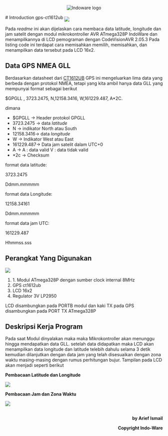 <p align="center">
  <img src="https://indo-ware.com/logo/LOGONEW2.png" alt="Indoware logo"/>
</p>
# Introduction gps-ct1612ub
  <img align="middle" src="https://lh3.googleusercontent.com/U8BbwVDq1qoQIpUevqF-B64Ver6GkTOeiSkpAqmdpOhtz8tBcdv2FjQgheMJrcPF3zTNn23XHU2ZPWyRCJzQfu6ilk5Mu4I_70nT0RPOVmTcEdsGX1QuzFi_261BVqgfS5aM0MgtpRaLTKg-4rg6rqiIG_iBfZwqLqSKcYTlLy4e9qUGcPpCYYJJJ5Q7RUs4acwQKfQ2Lg0C_ddm3EP3CS42IZOTymhDSdnzk73mbQ9L2XO3bswvhQWo1XidKbBqppd3-IvdPPszttMpEQXc0msZShMc9aJzVnXljhIJDA0mIrj7e313oXOOfj-08JgNsz9ZQhCsqLuxgfJzc_dm1HBzPNWPSvA2xr49Btdg2uyslF8nXGiyhJswCvN3ihpS6MVsEuIO45aFJQlS_LtiK6nqgwFTnQrOViGrrWiCT24-F2-v4T6nh98loYHQf7-ePx-fET3Nj4jzNxWZ3hlEPMWvOC8DTMX8M0MDy1VLp0VyndHRb_CMmYQ0Avo3oTE_GY7jrxis0wnIsrLQHn6Jm7waIGMokr6aNPJxFsBk6m_EO8OCrVPUHGD3x2ESXG8gB57xvtVxzXDtls6Bp3UndroI6-WO0y5Ka0zehiiQyuMDf01Rf8w=w1366-h490-no"/>
<p>Pada <i>readme</i> ini akan dijelaskan cara membaca data latitude, longitude dan jam satelit dengan modul mikrokontroller AVR ATmega328P IndoWare dan menampilkannya di LCD pemograman dengan CodeVisionAVR 2.05.3 Pada listing code ini terdapat cara memisahkan memilih, memisahkan, dan menampilkan data tersebut pada LCD 16x2.</p>

## Data GPS NMEA GLL
<p>Berdasarkan datasheet dari <a href="https://raw.githubusercontent.com/SeeedDocument/Grove-GPS/master/res/E-1612-UB_Datasheets_Sheet.pdf">CT1612UB</a> GPS ini mengeluarkan lima data yang berbeda dengan protokol NMEA, tetapi yang kita ambil hanya data GLL yang mempunyai format sebagai berikut</p>

<p>$GPGLL , 3723.2475, N,12158.3416, W,161229.487, A*2C.</p>

<p>dimana</p>

<ul>
<li>$GPGLL    -> Header protokol GPGLL</li>
<li>3723.2475 -> data <i>latitude</i></li>
<li>N         -> indikator North atau South</li>
<li>12158.3416-> data <i>longitude</i></li>
<li>W         -> Indikator West atau East</li>
<li>161229.487-> Data jam satelit dalam UTC+0</li>
<li>A         -> A : data valid V : data tidak valid</li>
<li>*2c       -> Checksum</li>
</ul>

<p>format data latitude:</p>
<p>3723.2475</p>
<p>Ddmm.mmmmm</p>

<p>format data Longitude:</p>
<p>12158.34161</p>
<p>Ddmm.mmmmm</p>

<p>format data jam UTC:</p>
<p>161229.487</p>
<p>Hhmmss.sss</p>

## Perangkat Yang Digunakan
<img align="middle" src="https://lh3.googleusercontent.com/ZS723IVPzSMDAesGnyGehAhpeujc_DUZQxnX9KTWznYnYkw5rHCmlqyKrKkDq_MrFQN73f4WxZhefixeZWqho_f4AmeKtoKjCKqRHpNy8FiWEhzauzdq4XNTI6UVFCa8mFxq418xTwMvvGubVOjPs98LY1imOdjsxlTZLHS8ItDQKNanVsqS0EJXMabNlq9VBknaeTgNTn99ftIPP74NI0BX2eLc5Mt8HFVW3VRFdbm4UBD8amXS84MbzHQzTnWKM4QaPYRPDuaa-iBHfXuitt4XcIxU_FEJFZkzrsA0egMS20wd2urd-gSDBhNGgrwlbDI1epm_9WGjEY4_5bxhASHs8_NeVMPWDPio8L3mmTfkg8QIRxcX2BVFb-bRSB7fLMrTW02q778_-bpTkngyUV-bcOwniPL-WlTsiXr1RezbPO5C24khxwXgLDiZMc6JGysum08P9TJV1wATt87XGRgRIrcQauCIdlz0w961oP4oCXFWG10POf2IGrB_toiugOxEf_N-VHyPRjUgOhgPQdZO3VQxbMJCAvDv5G7kKcTm7CrVsWoNyPboWabPZhhsG1n0k-HODfyvH7TF7vOllGMtLS-iTEu_QjWyFsJaCWH0ZifzJ04=w943-h613-no"/>
<ol>
<li>1. Modul ATmega328P dengan sumber clock internal 8MHz</li>
<li>GPS ct1612ub</li>
<li>LCD 16x2</li>
<li>Regulator 3V LP2950</li>
</ol>

<p>LCD disambungkan pada PORTB modul dan kaki TX pada GPS disambungkan pada PORT TX ATmega328P</p>

## Deskripsi Kerja Program
<p>Pada saat Modul dinyalakan maka maka Mikrokontroller akan menunggu hingga mendapatkan data GLL. setelah data didapatkan maka LCD akan menampilkan data longitude dan latitude telebih dahulu selama 3 detik kemudian dilanjutkan dengan data jam yang telah disesuaikan dengan zona waktu masing-masing dengan rumus perhitungan bujur. Tampilan pada LCD akan menjadi seperti berikut</p>

<p><b>Pembacaan Latitude dan Longitude</b></p>
<img align="middle" src="https://lh3.googleusercontent.com/O-FYBNM5CH-HOuBQEkwXrEGFXCPEjWjjFNmYKY7nwqnv4f8LfmPP3alo--OhqgjxpWKSW7QE26nSR9ZwqAMxHFMk8vgQ3saoOqBac7ooHJPNRohrYi1jQJwCHcWqsxN9urGs5GRBMPBdKvlLCU9sCDAq9W7oDeW2FS5GgGSPXcCa4OmSeYROgOImn5OikaUzqL4_SxuMfU5Xc8dpndZhSAOb2pugewDthDXcHthNWAbpoLTmN7TAV2GUwReydzFGOj-cfrdb49-twOcuN62yHGLFYCYEYfFdH4G2HAg-dP2kSMnYGcnGH1TdoK-wW-fjooT8ffDItN0KoB9M8QU9AWkJDcphE3qugDYRMvmlA7t9xcuQI0Ygw6oCvWju_F8FAcK3yzTdMURMmiBrMdLZPBTVj84r6CiEpUO4t9OakzsMPPWX2BMpZhubx5NzmD4b78tT4rQ1BatORznBBMaHIrecyu4aUKZSBDKyz25UyTRND2xaA2r4LW7vQ8poG0g6mFZ73kOnKd8HWPw7EGy3P5xAdVv6dSKNdRhhkS81SqwOdEfR-hsEM9Q37SeJogt97UgNxoDlQCzbHIjRRPqVfoP77oWpCsjZJztmAVhaeWjl89Y=w1090-h613-no"/>

<p><b>Pembacaan Jam dan Zona Waktu</b></p>
<img align="middle" src="https://lh3.googleusercontent.com/2EX_PhnCzEt0oEff0Lw7D8rqmJEPtFUbZYA1sXnso7eZJNWT_5yC3XJ6Zl9H9x0K6kk_ZUzoT31TeZKhOdx2b6SEaQhK18VcAGfKgY95CUf8Cx7MWqEElIY7lmN9tVZ093eFfKEbxbczW3GvAfQsVyYMBRCahG5vK4Vw4ECoKTNeqa3KmV0MX5zvhnlvmuHaZ0G7CAep90_fQcFOQrOgQxS56_9-4MLofzsMC0Ah4j0B69i5a4_9CIaUYWR_i9PjwxDXpXOisHkCkwIQVOdTTcwu9hAl_3MliNwwK2HwBOTk_dr66BMvep2qWS-peoJKMElQqR3Nk3qiDK4jRuU2KvTfUvPUynA0MPmAwdOZZrSffL1dQhMT6zlaMUvU7LJJ1RrRuffBWJHhwcRxcFt78HO130GjIvY-pwsZ9sWEFtayP8TiSYNyBMBi9BEb2fyjaLWWwise9tWGMzQ8e1YQRYr08-0D7uRh93VBiCLhwVB6QDvL01ELuN2SiZjflTmRBUo05wjxhGA0E7Kn4SXXrnL5pBzJlAVsN9VeIXgYOLDSz-lgW_q0RD38l7_KDol0YNkB5unygG32FJjMOJTjNHNNqQ-PXdNcFLZvJs6n6uwc-1fB74Y=w1090-h613-no"/>

##
<p align="right" size"6"><b>by Arief Ismail</b></p>
<p align="right" size"6"><b>Copyright Indo-Ware</b></p>
